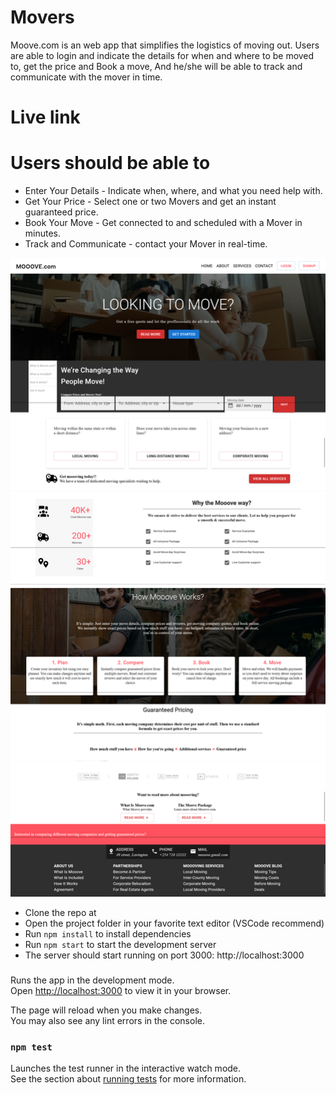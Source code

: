 # Movers
Moove.com is an web app that simplifies the logistics of moving out. Users are able to login and indicate the details for when and where to be moved to, get the price and Book a move, And he/she will be able to track and communicate with the mover in time.

# Live link

# Users should be able to
  - Enter Your Details - Indicate when, where, and what you need help with.
  - Get Your Price - Select one or two Movers and get an instant guaranteed price.
  - Book Your Move - Get connected to and scheduled with a Mover in minutes.
  - Track and Communicate - contact your Mover in real-time.

![Moover.com-home](src/assets/documentation/mooover-home.png)
  - Clone the repo at [](movers)
  - Open the project folder in your favorite text editor (VSCode recommend)
  - Run `npm install` to install dependencies
  - Run `npm start` to start the development server
  - The server should start running on port 3000: http://localhost:3000
###

Runs the app in the development mode.\
Open [http://localhost:3000](http://localhost:3000) to view it in your browser.

The page will reload when you make changes.\
You may also see any lint errors in the console.

### `npm test`

Launches the test runner in the interactive watch mode.\
See the section about [running tests](https://facebook.github.io/create-react-app/docs/running-tests) for more information.


<!-- https://www.bigdatacloud.com/docs/api/free-reverse-geocode-to-city-api -->
